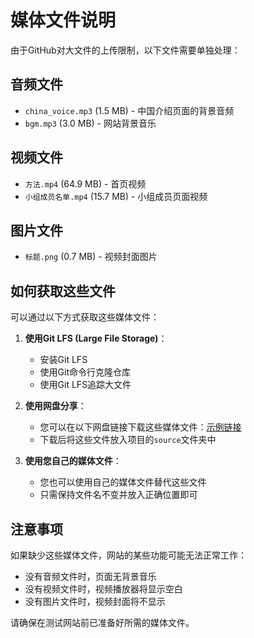 # 媒体文件说明

由于GitHub对大文件的上传限制，以下文件需要单独处理：

## 音频文件
- `china_voice.mp3` (1.5 MB) - 中国介绍页面的背景音频
- `bgm.mp3` (3.0 MB) - 网站背景音乐

## 视频文件
- `方法.mp4` (64.9 MB) - 首页视频
- `小组成员名单.mp4` (15.7 MB) - 小组成员页面视频

## 图片文件
- `标题.png` (0.7 MB) - 视频封面图片

## 如何获取这些文件

可以通过以下方式获取这些媒体文件：

1. **使用Git LFS (Large File Storage)**：
   - 安装Git LFS
   - 使用Git命令行克隆仓库
   - 使用Git LFS追踪大文件

2. **使用网盘分享**：
   - 您可以在以下网盘链接下载这些媒体文件：[示例链接](https://example.com)
   - 下载后将这些文件放入项目的`source`文件夹中

3. **使用您自己的媒体文件**：
   - 您也可以使用自己的媒体文件替代这些文件
   - 只需保持文件名不变并放入正确位置即可

## 注意事项

如果缺少这些媒体文件，网站的某些功能可能无法正常工作：
- 没有音频文件时，页面无背景音乐
- 没有视频文件时，视频播放器将显示空白
- 没有图片文件时，视频封面将不显示

请确保在测试网站前已准备好所需的媒体文件。